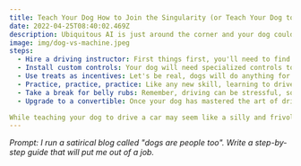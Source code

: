 ```yaml
---
title: Teach Your Dog How to Join the Singularity (or Teach Your Dog to Drive a Car, Because Why Not?)
date: 2022-04-25T08:40:02.469Z
description: Ubiquitous AI is just around the corner and your dog could be replaced as the beloved family pet by one of them robo-mutts if they're not ready. In honor of the forthcoming dog-vs-machine struggle this guide was written by ChatGPT.
image: img/dog-vs-machine.jpeg
steps:
  - Hire a driving instructor: First things first, you'll need to find a driving instructor who is experienced in teaching dogs how to drive. They may be hard to come by, but trust us, they exist.
  - Install custom controls: Your dog will need specialized controls to operate the vehicle, such as a paw-friendly steering wheel and pedals. Get creative and think outside the box!
  - Use treats as incentives: Let's be real, dogs will do anything for treats. Use this to your advantage and reward your furry friend with a tasty snack every time they successfully operate a control.
  - Practice, practice, practice: Like any new skill, learning to drive takes time and practice. Start in a quiet parking lot and gradually work your way up to more challenging environments, like rush-hour traffic or busy roundabouts.
  - Take a break for belly rubs: Remember, driving can be stressful, so it's important to take regular breaks for cuddles, belly rubs, and treats. This will help keep your dog's spirits up and prevent them from becoming overwhelmed.
  - Upgrade to a convertible: Once your dog has mastered the art of driving, why not upgrade to a snazzy convertible? They'll feel like a million bucks cruising down the highway with the wind in their fur.

While teaching your dog to drive a car may seem like a silly and frivolous endeavor, who knows, maybe one day they'll become the next K-9 Nascar champion. Just be sure to check your insurance policy before hitting the road!
---
```

*Prompt: I run a satirical blog called "dogs are people too". Write a step-by-step guide that will put me out of a job.*
